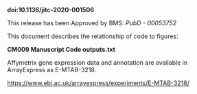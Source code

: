 **doi:10.1136/jitc-2020-001506**

This release has been Approved by BMS: *PubD - 00053752*

This document describes the relationship of code to figures:

**CM009 Manuscript Code outputs.txt**

Affymetrix gene expression data and annotation are available in ArrayExpress as E-MTAB-3218.

https://www.ebi.ac.uk/arrayexpress/experiments/E-MTAB-3218/
